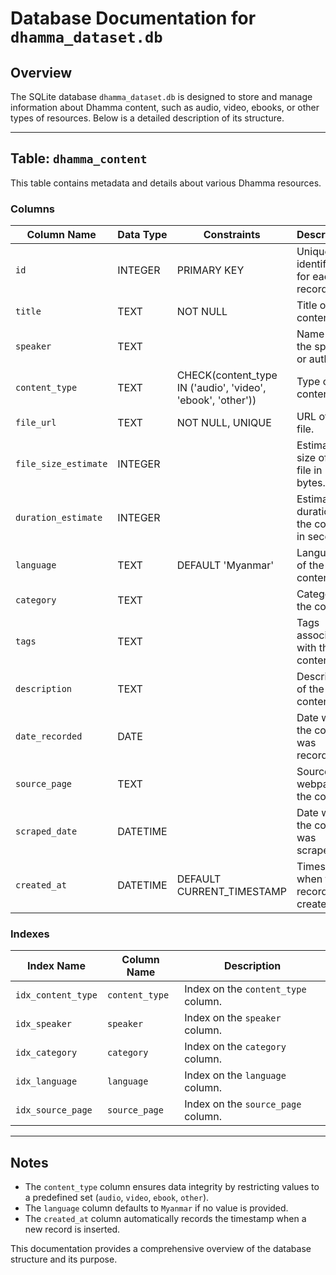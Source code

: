 # Database Documentation for `dhamma_dataset.db`

## Overview
The SQLite database `dhamma_dataset.db` is designed to store and manage information about Dhamma content, such as audio, video, ebooks, or other types of resources. Below is a detailed description of its structure.

---

## Table: `dhamma_content`
This table contains metadata and details about various Dhamma resources.

### Columns
| Column Name         | Data Type   | Constraints                                      | Description                                   |
|---------------------|-------------|-------------------------------------------------|-----------------------------------------------|
| `id`               | INTEGER     | PRIMARY KEY                                     | Unique identifier for each record.           |
| `title`            | TEXT        | NOT NULL                                       | Title of the content.                        |
| `speaker`          | TEXT        |                                                 | Name of the speaker or author.               |
| `content_type`     | TEXT        | CHECK(content_type IN ('audio', 'video', 'ebook', 'other')) | Type of content.                             |
| `file_url`         | TEXT        | NOT NULL, UNIQUE                               | URL of the file.                             |
| `file_size_estimate`| INTEGER     |                                                 | Estimated size of the file in bytes.         |
| `duration_estimate`| INTEGER     |                                                 | Estimated duration of the content in seconds.|
| `language`         | TEXT        | DEFAULT 'Myanmar'                              | Language of the content.                     |
| `category`         | TEXT        |                                                 | Category of the content.                     |
| `tags`             | TEXT        |                                                 | Tags associated with the content.            |
| `description`      | TEXT        |                                                 | Description of the content.                  |
| `date_recorded`    | DATE        |                                                 | Date when the content was recorded.          |
| `source_page`      | TEXT        |                                                 | Source webpage of the content.               |
| `scraped_date`     | DATETIME    |                                                 | Date when the content was scraped.           |
| `created_at`       | DATETIME    | DEFAULT CURRENT_TIMESTAMP                      | Timestamp when the record was created.       |

### Indexes
| Index Name          | Column Name   | Description                                   |
|---------------------|---------------|-----------------------------------------------|
| `idx_content_type` | `content_type`| Index on the `content_type` column.           |
| `idx_speaker`      | `speaker`     | Index on the `speaker` column.                |
| `idx_category`     | `category`    | Index on the `category` column.               |
| `idx_language`     | `language`    | Index on the `language` column.               |
| `idx_source_page`  | `source_page` | Index on the `source_page` column.            |

---

## Notes
- The `content_type` column ensures data integrity by restricting values to a predefined set (`audio`, `video`, `ebook`, `other`).
- The `language` column defaults to `Myanmar` if no value is provided.
- The `created_at` column automatically records the timestamp when a new record is inserted.

This documentation provides a comprehensive overview of the database structure and its purpose.
